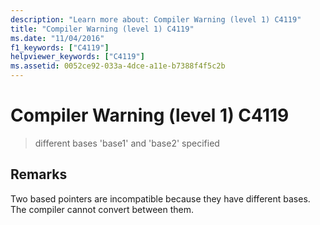 ```yaml
---
description: "Learn more about: Compiler Warning (level 1) C4119"
title: "Compiler Warning (level 1) C4119"
ms.date: "11/04/2016"
f1_keywords: ["C4119"]
helpviewer_keywords: ["C4119"]
ms.assetid: 0052ce92-033a-4dce-a11e-b7388f4f5c2b
---
```

# Compiler Warning (level 1) C4119

> different bases 'base1' and 'base2' specified

## Remarks

Two based pointers are incompatible because they have different bases. The compiler cannot convert between them.

